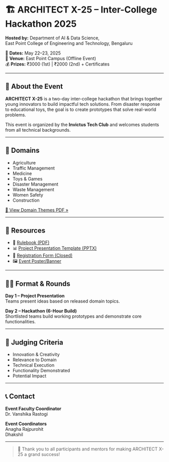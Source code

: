 # 🏗️ ARCHITECT X-25 – Inter-College Hackathon 2025

**Hosted by:** Department of AI & Data Science,  
East Point College of Engineering and Technology, Bengaluru

📅 **Dates:** May 22–23, 2025  
📍 **Venue:** East Point Campus (Offline Event)  
💰 **Prizes:** ₹3000 (1st) | ₹2000 (2nd) + Certificates

---

## 📣 About the Event

**ARCHITECT X-25** is a two-day inter-college hackathon that brings together young innovators to build impactful tech solutions. From disaster response to educational toys, the goal is to create prototypes that solve real-world problems.

This event is organized by the **Invictus Tech Club** and welcomes students from all technical backgrounds.

---

## 🎯 Domains

- Agriculture  
- Traffic Management  
- Medicine  
- Toys & Games  
- Disaster Management  
- Waste Management  
- Women Safety  
- Construction

[📄 View Domain Themes PDF »](https://drive.google.com/file/d/1xs04gUVAfbjJTntzEvcDFLkrbXfkvrPe/view?usp=drive_link)

---

## 📂 Resources

- 📘 [Rulebook (PDF)](https://drive.google.com/file/d/1PEzAe_c0DRzPMIJkikIJEA2FqdhX6tiL/view?usp=drive_link)  
- 📊 [Project Presentation Template (PPTX)](https://docs.google.com/presentation/d/1uWszH-yXJqRpD5VkZ6IdQMchBo4QLfWM/edit?usp=drive_link&ouid=107137542100463847538&rtpof=true&sd=true)  
- 📌 [Registration Form (Closed)](https://docs.google.com/forms/d/e/1FAIpQLSeiuFSman4hfwedWhNxzuiuwzSzu4uH4mwF35LNmlsH6oKuUg/viewform)  
- 🖼️ [Event Poster/Banner](https://drive.google.com/file/d/1lbRdHinB7UcOkQWB2spWOrq6hE-nihLf/view?usp=drive_link)

---

## 🧑‍💻 Format & Rounds

**Day 1 – Project Presentation**  
Teams present ideas based on released domain topics.

**Day 2 – Hackathon (6-Hour Build)**  
Shortlisted teams build working prototypes and demonstrate core functionalities.

---

## 🧠 Judging Criteria

- Innovation & Creativity  
- Relevance to Domain  
- Technical Execution  
- Functionality Demonstrated  
- Potential Impact

---

## 📞 Contact

**Event Faculty Coordinator**  
Dr. Vanshika Rastogi  

**Event Coordinators**  
Anagha Rajpurohit  
Dhakshil

---

> 🎉 Thank you to all participants and mentors for making ARCHITECT X-25 a grand success!
